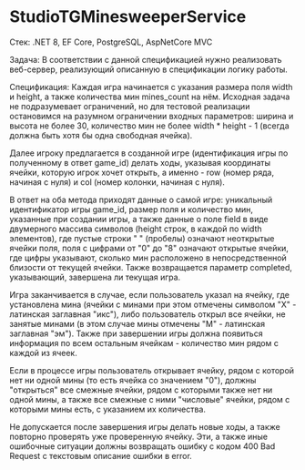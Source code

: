 # StudioTGMinesweeperService

Стек: .NET 8, EF Core, PostgreSQL, AspNetCore MVC

Задача:
В соответствии с данной спецификацией нужно реализовать веб-сервер, реализующий описанную в спецификации логику работы.

Спецификация:
Каждая игра начинается с указания размера поля width и height, а также количества мин mines_count на нём. Исходная задача не подразумевает ограничений, но для тестовой реализации остановимся на разумном ограничении входных параметров: ширина и высота не более 30, количество мин не более width * height - 1 (всегда должна быть хотя бы одна свободная ячейка).

Далее игроку предлагается в созданной игре (идентификация игры по полученному в ответ game_id) делать ходы, указывая координаты ячейки, которую игрок хочет открыть, а именно - row (номер ряда, начиная с нуля) и col (номер колонки, начиная с нуля).

В ответ на оба метода приходят данные о самой игре: уникальный идентификатор игры game_id, размер поля и количество мин, указанные при создании игры, а также данные о поле field в виде двумерного массива символов (height строк, в каждой по width элементов), где пустые строки " " (пробелы) означают неоткрытые ячейки поля, поля с цифрами от "0" до "8" означают открытые ячейки, где цифры указывают, сколько мин расположено в непосредственной близости от текущей ячейки. Также возвращается параметр completed, указывающий, завершена ли текущая игра.

Игра заканчивается в случае, если пользователь указал на ячейку, где установлена мина (ячейки с минами при этом отмечены символом "X" - латинская заглавная "икс"), либо пользователь открыл все ячейки, не занятые минами (в этом случае мины отмечены "M" - латинская заглавная "эм"). Также при завершении игры должна появиться информация по всем остальным ячейкам - количество мин рядом с каждой из ячеек.

Если в процессе игры пользователь открывает ячейку, рядом с которой нет ни одной мины (то есть ячейка со значением "0"), должны "открыться" все смежные ячейки, рядом с которыми также нет ни одной мины, а также все смежные с ними "числовые" ячейки, рядом с которыми мины есть, с указанием их количества.

Не допускается после завершения игры делать новые ходы, а также повторно проверять уже проверенную ячейку. Эти, а также иные ошибочные ситуации должны возвращать ошибку с кодом 400 Bad Request с текстовым описание ошибки в error.
